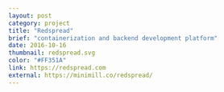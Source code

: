 ```yaml
---
layout: post
category: project
title: "Redspread"
brief: "containerization and backend development platform"
date: 2016-10-16
thumbnail: redspread.svg
color: "#FF351A"
link: https://redspread.com
external: https://minimill.co/redspread/
---
```

